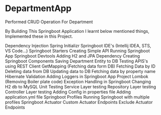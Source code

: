 # DepartmentApp
Performed CRUD Operation For Department

By Building This Springboot Application I learnt below mentioned things, Implemented these in this Project.

 Dependency Injection
 Spring Initializr
 Springboot IDE's (Intellij IDEA, STS, VS Code...)
 Springboot Starters
 Creating Simple API
 Running Springboot App
 Springboot Devtools
 Adding H2 and JPA Dependency
 Creating Springboot Components
 Saving Department Entity to DB
 Testing APIS's using REST Client
 GetMapping (Fetching data form DB)
 Fetching Data by ID
 Deleting data from DB
 Updating data to DB
 Fetching data by property name
 Hibernate Validation
 Adding Loggers in Springboot App
 Project Lombok (Removing Boiler plate code)
 Exception Handling in Springboot
 Changing H2 db to MySQL
 Unit Testing
 Service Layer testing
 Repository Layer testing
 Controller Layer testing
 Adding Config in properties file
 Adding application.yml file
 Springboot Profiles
 Running Springboot with multiple profiles
 Springboot Actuator
 Custom Actuator Endpoints
 Exclude Actuator Endpoints
